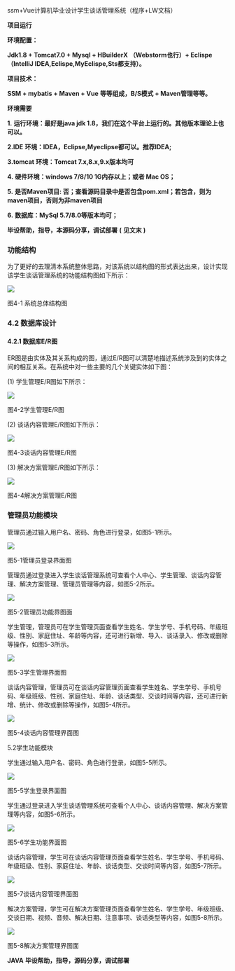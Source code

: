 ssm+Vue计算机毕业设计学生谈话管理系统（程序+LW文档）

**项目运行**

**环境配置：**

**Jdk1.8 + Tomcat7.0 + Mysql + HBuilderX** **（Webstorm也行）+ Eclispe（IntelliJ
IDEA,Eclispe,MyEclispe,Sts都支持）。**

**项目技术：**

**SSM + mybatis + Maven + Vue** **等等组成，B/S模式 + Maven管理等等。**

**环境需要**

**1.** **运行环境：最好是java jdk 1.8，我们在这个平台上运行的。其他版本理论上也可以。**

**2.IDE** **环境：IDEA，Eclipse,Myeclipse都可以。推荐IDEA;**

**3.tomcat** **环境：Tomcat 7.x,8.x,9.x版本均可**

**4.** **硬件环境：windows 7/8/10 1G内存以上；或者 Mac OS；**

**5.** **是否Maven项目: 否；查看源码目录中是否包含pom.xml；若包含，则为maven项目，否则为非maven项目**

**6.** **数据库：MySql 5.7/8.0等版本均可；**

**毕设帮助，指导，本源码分享，调试部署** **(** **见文末** **)**

### 功能结构

为了更好的去理清本系统整体思路，对该系统以结构图的形式表达出来，设计实现该学生谈话管理系统的功能结构图如下所示：

![](./res/7df1469b88e445e6932d5030ecfaaf33.png)

图4-1 系统总体结构图

### 4.2 数据库设计

####  4.2.1 数据库E/R图

ER图是由实体及其关系构成的图，通过E/R图可以清楚地描述系统涉及到的实体之间的相互关系。在系统中对一些主要的几个关键实体如下图：

(1) 学生管理E/R图如下所示：

![](./res/f3a4d83a7f594ccaad68a2947f8864cd.png)

图4-2学生管理E/R图

(2) 谈话内容管理E/R图如下所示：

![](./res/6a8c1ece0dad4d669d84343db2266b56.png)

图4-3谈话内容管理E/R图

(3) 解决方案管理E/R图如下所示：

![](./res/147eac860f68473f8e57726da7806d36.png)

图4-4解决方案管理E/R图

### 管理员功能模块

管理员通过输入用户名、密码、角色进行登录，如图5-1所示。

![](./res/23201819515c4e6ca747964134bd0691.png)

图5-1管理员登录界面图

管理员通过登录进入学生谈话管理系统可查看个人中心、学生管理、谈话内容管理、解决方案管理、管理员管理等内容，如图5-2所示。

![](./res/28cd69196456465485f61890b27d8955.png)

图5-2管理员功能界图面

学生管理，管理员可在学生管理页面查看学生姓名、学生学号、手机号码、年级班级、性别、家庭住址、年龄等内容，还可进行新增、导入、谈话录入、修改或删除等操作，如图5-3所示。

![](./res/e0dc784384954f318aed28e726f96816.png)

图5-3学生管理界面图

谈话内容管理，管理员可在谈话内容管理页面查看学生姓名、学生学号、手机号码、年级班级、性别、家庭住址、年龄、谈话类型、交谈时间等内容，还可进行新增、统计、修改或删除等操作，如图5-4所示。

![](./res/2730c8cff487431eba4a94575e04634c.png)

图5-4谈话内容管理界面图

5.2学生功能模块

学生通过输入用户名、密码、角色进行登录，如图5-5所示。

![](./res/454042a0956b4fd2ad9b0baafac76ece.png)

图5-5学生登录界面图

学生通过登录进入学生谈话管理系统可查看个人中心、谈话内容管理、解决方案管理等内容，如图5-6所示。

![](./res/1ab21845bb9349988e2e5f23ca650bef.png)

图5-6学生功能界面图

谈话内容管理，学生可在谈话内容管理页面查看学生姓名、学生学号、手机号码、年级班级、性别、家庭住址、年龄、谈话类型、交谈时间等内容，如图5-7所示。

![](./res/42bdd14bcc9641bea65eeb5e6ed41b2a.png)

图5-7谈话内容管理界面图

解决方案管理，学生可在解决方案管理页面查看学生姓名、学生学号、年级班级、交谈日期、视频、音频、解决日期、注意事项、谈话类型等内容，如图5-8所示。

![](./res/7868fa37a65b4964b26e4fcd73841b1b.png)

图5-8解决方案管理界图面

**JAVA** **毕设帮助，指导，源码分享，调试部署**

